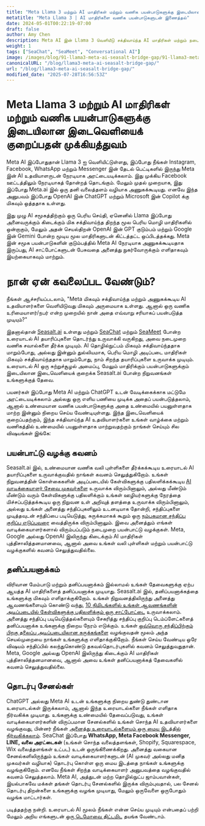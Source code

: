 ```yaml
---
title: "Meta Llama 3 மற்றும் AI மாதிரிகள் மற்றும் வணிக பயன்பாடுகளுக்கு இடையிலான இடைவெளியைக் குறைப்பதன் முக்கியத்துவம்"
metatitle: "Meta Llama 3 | AI மாதிரிகளை வணிக பயன்பாடுகளுடன் இணைத்தல்"
date: 2024-05-01T00:22:19-07:00
draft: false
author: Amy Chen
description: Meta AI இன் Llama 3 வெளியீடு சக்திவாய்ந்த AI மாதிரிகள் மற்றும் நடைமுறை வணிக பயன்பாடுகளுக்கு இடையிலான இடைவெளியைக் குறைக்கும் தீர்வுகளின் தேவையை எடுத்துக்காட்டுகிறது. இந்த இடைவெளியைக் குறைப்பதற்கும் நிஜ உலக சவால்களைத் தீர்ப்பதற்கும் Seasalt.ai தனிப்பயனாக்கப்பட்ட உரையாடல் AI தயாரிப்புகளை எவ்வாறு உருவாக்குகிறது என்பதை அறிக.
weight: 1
tags: ["SeaChat", "SeaMeet", "Conversational AI"]
image: /images/blog/91-llama3-meta-ai-seasalt-bridge-gap/91-llama3-meta-ai-seasalt-bridge-gap.png
canonicalURL: "/blog/llama3-meta-ai-seasalt-bridge-gap/"
url: "/blog/llama3-meta-ai-seasalt-bridge-gap/"
modified_date: "2025-07-28T16:56:53Z"
---
```


# Meta Llama 3 மற்றும் AI மாதிரிகள் மற்றும் வணிக பயன்பாடுகளுக்கு இடையிலான இடைவெளியைக் குறைப்பதன் முக்கியத்துவம்
Meta AI இப்போதுதான் Llama 3 ஐ வெளியிட்டுள்ளது, இப்போது நீங்கள் Instagram, Facebook, WhatsApp மற்றும் Messenger இன் தேடல் பெட்டிகளில் இருந்து Meta இன் AI உதவியாளருடன் நேரடியாக அரட்டையடிக்கலாம். இது முக்கிய Facebook ஊட்டத்திலும் நேரடியாகத் தோன்றத் தொடங்கும். மேலும் முதல் முறையாக, இது இப்போது Meta.ai இல் ஒரு தனி வலைத்தளம் வழியாக அணுகக்கூடியது. எனவே இந்த அனுபவம் இப்போது OpenAI இன் ChatGPT மற்றும் Microsoft இன் Copilot க்கு மிகவும் ஒத்ததாக உள்ளது.

இது முழு AI சமூகத்திற்கும் ஒரு பெரிய செய்தி, ஏனெனில் Llama இப்போது அனைவருக்கும் கிடைக்கும் மிக சக்திவாய்ந்த திறந்த மூல பெரிய மொழி மாதிரிகளில் ஒன்றாகும், மேலும் அதன் செயல்திறன் OpenAI இன் GPT குடும்பம் மற்றும் Google இன் Gemini போன்ற மூடிய மூல மாதிரிகளுடன் கிட்டத்தட்ட ஒப்பிடத்தக்கது. Meta இன் சமூக பயன்பாடுகளின் குடும்பத்தில் Meta AI நேரடியாக அணுகக்கூடியதாக இருப்பது, AI சாட்போட்களுடன் பேசுவதை அனைத்து நுகர்வோருக்கும் எளிதாகவும் இயற்கையாகவும் மாற்றும்.

# நான் ஏன் கவலைப்பட வேண்டும்?
நீங்கள் ஆச்சரியப்படலாம், "Meta மிகவும் சக்திவாய்ந்த மற்றும் அணுகக்கூடிய AI உதவியாளர்களை வெளியிடுவது மிகவும் அருமையாக உள்ளது. ஆனால் ஒரு வணிக உரிமையாளர்/நபர் என்ற முறையில் நான் அதை எவ்வாறு சரியாகப் பயன்படுத்த முடியும்?"

இதனால்தான் [Seasalt.ai](https://seasalt.ai/?utm_source=blog) உள்ளது மற்றும் [SeaChat](https://chat.seasalt.ai/?utm_source=blog) மற்றும் [SeaMeet](https://meet.seasalt.ai/?utm_source=blog) போன்ற உரையாடல் AI தயாரிப்புகளை தொடர்ந்து உருவாக்கி வருகிறது, அவை நடைமுறை வணிக சவால்களை தீர்க்க முடியும். AI தொழில்நுட்பம் மிகவும் சக்திவாய்ந்ததாக மாறும்போது, அல்லது இன்னும் துல்லியமாக, பெரிய மொழி அடிப்படை மாதிரிகள் மிகவும் சக்திவாய்ந்ததாக மாறும்போது, நாம் சிறந்த தயாரிப்புகளை உருவாக்க முடியும். உரையாடல் AI ஒரு சுற்றுச்சூழல் அமைப்பு, மேலும் மாதிரிக்கும் பயன்பாடுகளுக்கும் இடையிலான இடைவெளியைக் குறைக்க Seasalt.ai போன்ற நிறுவனங்கள் உங்களுக்குத் தேவை.

பயனர்கள் இப்போது Meta AI மற்றும் ChatGPT உடன் வேடிக்கைக்காக மட்டுமே அரட்டையடிக்கலாம் அல்லது ஒரு எளிய பணியை முடிக்க அதைப் பயன்படுத்தலாம், ஆனால் உண்மையான வணிக பயன்பாடுகளுக்கு அதை உண்மையில் பயனுள்ளதாக மாற்ற இன்னும் நிறைய செய்ய வேண்டியுள்ளது. இந்த இடைவெளியைக் குறைப்பதற்கும், இந்த சக்திவாய்ந்த AI உதவியாளர்களை உங்கள் வாழ்க்கை மற்றும் வணிகத்தில் உண்மையில் பயனுள்ளதாக மாற்றுவதற்கும் நாங்கள் செய்யும் சில விஷயங்கள் இங்கே:

## பயன்பாட்டு வழக்கு கவனம்

Seasalt.ai இல், உண்மையான வணிக வலி புள்ளிகளை தீர்க்கக்கூடிய உரையாடல் AI தயாரிப்புகளை உருவாக்குவதில் நாங்கள் கவனம் செலுத்துகிறோம். உங்கள் நிறுவனத்தின் கொள்கைகளின் அடிப்படையில் கேள்விகளுக்கு பதிலளிக்கக்கூடிய [AI வாடிக்கையாளர் சேவை முகவர்களை](https://chat.seasalt.ai/?utm_source=blog) உருவாக்க விரும்பினாலும், அல்லது மீண்டும் மீண்டும் வரும் கேள்விகளுக்கு பதிலளிக்கும் உங்கள் ஊழியர்களுக்கு நேரத்தை மிச்சப்படுத்தக்கூடிய ஒரு நிறுவன உள் அறிவுத் தளத்தை உருவாக்க விரும்பினாலும், அல்லது உங்கள் அனைத்து சந்திப்புகளிலும் உடனடியாக தோன்றி, சந்திப்புகளை முடித்தவுடன் சந்திப்பை படியெடுத்து, சுருக்கமாகக் கூறும் ஒரு [நம்பகமான சந்திப்பு குறிப்பு எடுப்பவரை](https://meet.seasalt.ai/?utm_source=blog) வைத்திருக்க விரும்பினாலும். இவை அனைத்தும் எங்கள் வாடிக்கையாளர்களால் விரும்பப்படும் நடைமுறை பயன்பாட்டு வழக்குகள். Meta, Google அல்லது OpenAI இலிருந்து கிடைக்கும் AI மாதிரிகள் புத்திசாலித்தனமானவை, ஆனால் அவை உங்கள் வலி புள்ளிகள் மற்றும் பயன்பாட்டு வழக்குகளில் கவனம் செலுத்துவதில்லை.

## தனிப்பயனாக்கம்
விரிவான மேம்பாடு மற்றும் தனிப்பயனாக்கம் இல்லாமல் உங்கள் தேவைகளுக்கு ஏற்ப ஆயத்த AI மாதிரிகளைத் தனிப்பயனாக்க முடியாது. Seasalt.ai இல், தனிப்பயனாக்கத்தை உங்களுக்கு மிகவும் எளிதாக்குகிறோம். உங்கள் நிறுவனத்திலிருந்து அனைத்து ஆவணங்களையும் கொண்டு வந்து, [10 நிமிடங்களில் உங்கள் ஆவணங்களின் அடிப்படையில் கேள்விகளுக்கு பதிலளிக்கும் ஒரு சாட்போட்டை](https://chat.seasalt.ai/?utm_source=blog) உருவாக்கலாம். அனைத்து சந்திப்பு படியெடுத்தல்களையும் சேகரித்து சந்திப்பு குறிப்பு டெம்ப்ளேட்களைத் தனிப்பயனாக்க உங்களுக்கு நிறைய நேரம் எடுக்கும். உங்கள் [ஒவ்வொரு சந்திப்பிற்கும் பிறகு தலைப்பு அடிப்படையிலான சுருக்கங்களை](https://meet.seasalt.ai/?utm_source=blog) வழங்குவதன் மூலம் அந்த செயல்முறையை நாங்கள் உங்களுக்கு எளிதாக்குகிறோம். நீங்கள் செய்ய வேண்டிய ஒரே விஷயம் சந்திப்பில் கலந்துகொண்டு தகவல்தொடர்புகளில் கவனம் செலுத்துவதுதான். Meta, Google அல்லது OpenAI இலிருந்து கிடைக்கும் AI மாதிரிகள் புத்திசாலித்தனமானவை, ஆனால் அவை உங்கள் தனிப்பயனாக்கத் தேவைகளில் கவனம் செலுத்துவதில்லை.

## தொடர்பு சேனல்கள்

ChatGPT அல்லது Meta AI உடன் உங்களுக்கு நிறைய துண்டு துண்டான உரையாடல்கள் இருக்கலாம், ஆனால் இந்த உரையாடல்களை நீங்கள் எளிதாக நிர்வகிக்க முடியாது. உங்களுக்கு உண்மையில் தேவைப்படுவது, உங்கள் வாடிக்கையாளர்களின் விருப்பமான சேனல்களில் உங்கள் சொந்த AI உதவியாளர்களை வழங்குவது, பின்னர் நீங்கள் [அனைத்து உரையாடல்களையும் ஒரு மைய இடத்தில் நிர்வகிக்கலாம்](https://chat.seasalt.ai/?utm_source=blog). SeaChat இப்போது **WhatsApp, Meta Facebook Messenger, LINE, வலை அரட்டைகள்** (உங்கள் சொந்த வலைத்தளங்கள், Shopify, Squarespace, Wix வலைத்தளங்கள் உட்பட) உடன் ஒருங்கிணைக்கிறது. அனைத்து வகையான சேனல்களிலிருந்தும் உங்கள் வாடிக்கையாளர்களுடன் (AI முகவர் அல்லது மனித முகவர்கள் வழியாக) தொடர்பு கொள்ள ஒரு மைய இடத்தை நாங்கள் உங்களுக்கு வழங்குகிறோம். எனவே நீங்கள் சிறந்த வாடிக்கையாளர் அனுபவத்தை வழங்குவதில் கவனம் செலுத்தலாம். Meta AI, அத்துடன் மற்ற தொழில்நுட்ப ஜாம்பவான்கள், இயல்பாகவே மக்கள் தங்கள் தொடர்பு சேனல்களில் இருக்க விரும்புவதால், பல சேனல் தொடர்பு திறன்களை உங்களுக்கு வழங்க முடியாது, மேலும் ஒருவேளை ஒருபோதும் வழங்க மாட்டார்கள்.


படித்ததற்கு நன்றி. உரையாடல் AI மூலம் நீங்கள் என்ன செய்ய முடியும் என்பதைப் பற்றி மேலும் அறிய எங்களுடன் [ஒரு டெமோவை திட்டமிட](https://meetings.hubspot.com/seasalt-ai/seasalt-meeting) தயங்க வேண்டாம்.
